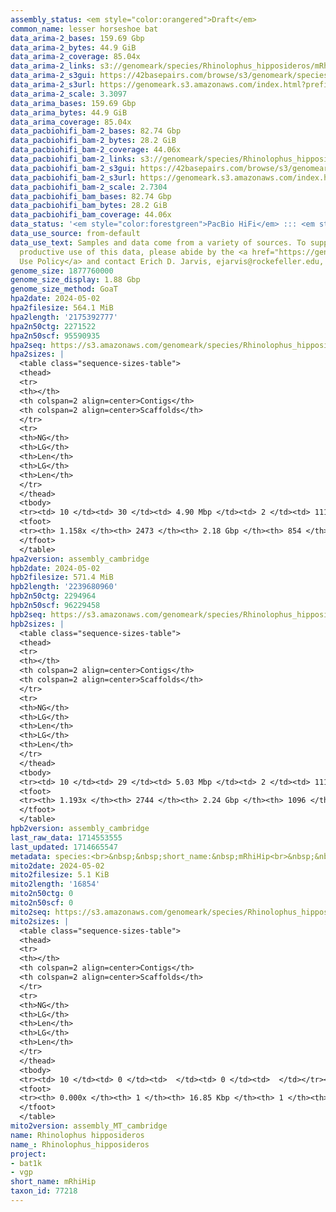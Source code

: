 ```yaml
---
assembly_status: <em style="color:orangered">Draft</em>
common_name: lesser horseshoe bat
data_arima-2_bases: 159.69 Gbp
data_arima-2_bytes: 44.9 GiB
data_arima-2_coverage: 85.04x
data_arima-2_links: s3://genomeark/species/Rhinolophus_hipposideros/mRhiHip2/genomic_data/arima/<br>
data_arima-2_s3gui: https://42basepairs.com/browse/s3/genomeark/species/Rhinolophus_hipposideros/mRhiHip2/genomic_data/arima/
data_arima-2_s3url: https://genomeark.s3.amazonaws.com/index.html?prefix=species/Rhinolophus_hipposideros/mRhiHip2/genomic_data/arima/
data_arima-2_scale: 3.3097
data_arima_bases: 159.69 Gbp
data_arima_bytes: 44.9 GiB
data_arima_coverage: 85.04x
data_pacbiohifi_bam-2_bases: 82.74 Gbp
data_pacbiohifi_bam-2_bytes: 28.2 GiB
data_pacbiohifi_bam-2_coverage: 44.06x
data_pacbiohifi_bam-2_links: s3://genomeark/species/Rhinolophus_hipposideros/mRhiHip2/genomic_data/pacbio_hifi/<br>
data_pacbiohifi_bam-2_s3gui: https://42basepairs.com/browse/s3/genomeark/species/Rhinolophus_hipposideros/mRhiHip2/genomic_data/pacbio_hifi/
data_pacbiohifi_bam-2_s3url: https://genomeark.s3.amazonaws.com/index.html?prefix=species/Rhinolophus_hipposideros/mRhiHip2/genomic_data/pacbio_hifi/
data_pacbiohifi_bam-2_scale: 2.7304
data_pacbiohifi_bam_bases: 82.74 Gbp
data_pacbiohifi_bam_bytes: 28.2 GiB
data_pacbiohifi_bam_coverage: 44.06x
data_status: '<em style="color:forestgreen">PacBio HiFi</em> ::: <em style="color:forestgreen">Arima</em>'
data_use_source: from-default
data_use_text: Samples and data come from a variety of sources. To support fair and
  productive use of this data, please abide by the <a href="https://genome10k.soe.ucsc.edu/data-use-policies/">Data
  Use Policy</a> and contact Erich D. Jarvis, ejarvis@rockefeller.edu, with any questions.
genome_size: 1877760000
genome_size_display: 1.88 Gbp
genome_size_method: GoaT
hpa2date: 2024-05-02
hpa2filesize: 564.1 MiB
hpa2length: '2175392777'
hpa2n50ctg: 2271522
hpa2n50scf: 95590935
hpa2seq: https://s3.amazonaws.com/genomeark/species/Rhinolophus_hipposideros/mRhiHip2/assembly_cambridge/mRhiHip2.hap1.asm.20240502.fasta.gz
hpa2sizes: |
  <table class="sequence-sizes-table">
  <thead>
  <tr>
  <th></th>
  <th colspan=2 align=center>Contigs</th>
  <th colspan=2 align=center>Scaffolds</th>
  </tr>
  <tr>
  <th>NG</th>
  <th>LG</th>
  <th>Len</th>
  <th>LG</th>
  <th>Len</th>
  </tr>
  </thead>
  <tbody>
  <tr><td> 10 </td><td> 30 </td><td> 4.90 Mbp </td><td> 2 </td><td> 111.16 Mbp </td></tr><tr><td> 20 </td><td> 73 </td><td> 3.86 Mbp </td><td> 4 </td><td> 109.18 Mbp </td></tr><tr><td> 30 </td><td> 127 </td><td> 3.17 Mbp </td><td> 5 </td><td> 107.82 Mbp </td></tr><tr><td> 40 </td><td> 191 </td><td> 2.71 Mbp </td><td> 7 </td><td> 101.43 Mbp </td></tr><tr style="background-color:#cccccc;"><td> 50 </td><td> 267 </td><td style="background-color:#88ff88;"> 2.27 Mbp </td><td> 9 </td><td style="background-color:#88ff88;"> 95.59 Mbp </td></tr><tr><td> 60 </td><td> 357 </td><td> 1.93 Mbp </td><td> 11 </td><td> 88.36 Mbp </td></tr><tr><td> 70 </td><td> 463 </td><td> 1.63 Mbp </td><td> 14 </td><td> 75.91 Mbp </td></tr><tr><td> 80 </td><td> 589 </td><td> 1.33 Mbp </td><td> 16 </td><td> 68.18 Mbp </td></tr><tr><td> 90 </td><td> 747 </td><td> 1.05 Mbp </td><td> 19 </td><td> 58.31 Mbp </td></tr><tr><td> 100 </td><td> 963 </td><td> 0.71 Mbp </td><td> 23 </td><td> 45.73 Mbp </td></tr></tbody>
  <tfoot>
  <tr><th> 1.158x </th><th> 2473 </th><th> 2.18 Gbp </th><th> 854 </th><th> 2.18 Gbp </th></tr>
  </tfoot>
  </table>
hpa2version: assembly_cambridge
hpb2date: 2024-05-02
hpb2filesize: 571.4 MiB
hpb2length: '2239680960'
hpb2n50ctg: 2294964
hpb2n50scf: 96229458
hpb2seq: https://s3.amazonaws.com/genomeark/species/Rhinolophus_hipposideros/mRhiHip2/assembly_cambridge/mRhiHip2.hap2.asm.20240502.fasta.gz
hpb2sizes: |
  <table class="sequence-sizes-table">
  <thead>
  <tr>
  <th></th>
  <th colspan=2 align=center>Contigs</th>
  <th colspan=2 align=center>Scaffolds</th>
  </tr>
  <tr>
  <th>NG</th>
  <th>LG</th>
  <th>Len</th>
  <th>LG</th>
  <th>Len</th>
  </tr>
  </thead>
  <tbody>
  <tr><td> 10 </td><td> 29 </td><td> 5.03 Mbp </td><td> 2 </td><td> 111.15 Mbp </td></tr><tr><td> 20 </td><td> 73 </td><td> 3.79 Mbp </td><td> 4 </td><td> 109.05 Mbp </td></tr><tr><td> 30 </td><td> 126 </td><td> 3.22 Mbp </td><td> 6 </td><td> 102.05 Mbp </td></tr><tr><td> 40 </td><td> 190 </td><td> 2.70 Mbp </td><td> 7 </td><td> 101.46 Mbp </td></tr><tr style="background-color:#cccccc;"><td> 50 </td><td> 266 </td><td style="background-color:#88ff88;"> 2.29 Mbp </td><td> 9 </td><td style="background-color:#88ff88;"> 96.23 Mbp </td></tr><tr><td> 60 </td><td> 355 </td><td> 1.91 Mbp </td><td> 11 </td><td> 89.09 Mbp </td></tr><tr><td> 70 </td><td> 463 </td><td> 1.61 Mbp </td><td> 14 </td><td> 75.85 Mbp </td></tr><tr><td> 80 </td><td> 592 </td><td> 1.31 Mbp </td><td> 16 </td><td> 67.18 Mbp </td></tr><tr><td> 90 </td><td> 751 </td><td> 1.04 Mbp </td><td> 19 </td><td> 58.58 Mbp </td></tr><tr><td> 100 </td><td> 965 </td><td> 0.74 Mbp </td><td> 23 </td><td> 45.94 Mbp </td></tr></tbody>
  <tfoot>
  <tr><th> 1.193x </th><th> 2744 </th><th> 2.24 Gbp </th><th> 1096 </th><th> 2.24 Gbp </th></tr>
  </tfoot>
  </table>
hpb2version: assembly_cambridge
last_raw_data: 1714553555
last_updated: 1714665547
metadata: species:<br>&nbsp;&nbsp;short_name:&nbsp;mRhiHip<br>&nbsp;&nbsp;name:&nbsp;Rhinolophus&nbsp;hipposideros<br>&nbsp;&nbsp;taxon_id:&nbsp;77218<br>&nbsp;&nbsp;common_name:&nbsp;lesser&nbsp;horseshoe&nbsp;bat<br>&nbsp;&nbsp;order:<br>&nbsp;&nbsp;&nbsp;&nbsp;name:&nbsp;Chiroptera<br>&nbsp;&nbsp;family:<br>&nbsp;&nbsp;&nbsp;&nbsp;name:&nbsp;Rhinolophidae<br>&nbsp;&nbsp;individuals:<br>&nbsp;&nbsp;&nbsp;&nbsp;-&nbsp;short_name:&nbsp;mRhiHip2<br>&nbsp;&nbsp;&nbsp;&nbsp;&nbsp;&nbsp;biosample_id:&nbsp;SAMEA113980802<br>&nbsp;&nbsp;&nbsp;&nbsp;&nbsp;&nbsp;sex:&nbsp;female<br>&nbsp;&nbsp;genome_size:&nbsp;1877760000<br>&nbsp;&nbsp;genome_size_method:&nbsp;GoaT<br>&nbsp;&nbsp;project:&nbsp;[&nbsp;bat1k,&nbsp;vgp&nbsp;]<br>
mito2date: 2024-05-02
mito2filesize: 5.1 KiB
mito2length: '16854'
mito2n50ctg: 0
mito2n50scf: 0
mito2seq: https://s3.amazonaws.com/genomeark/species/Rhinolophus_hipposideros/mRhiHip2/assembly_MT_cambridge/mRhiHip2.MT.20240502.fasta.gz
mito2sizes: |
  <table class="sequence-sizes-table">
  <thead>
  <tr>
  <th></th>
  <th colspan=2 align=center>Contigs</th>
  <th colspan=2 align=center>Scaffolds</th>
  </tr>
  <tr>
  <th>NG</th>
  <th>LG</th>
  <th>Len</th>
  <th>LG</th>
  <th>Len</th>
  </tr>
  </thead>
  <tbody>
  <tr><td> 10 </td><td> 0 </td><td>  </td><td> 0 </td><td>  </td></tr><tr><td> 20 </td><td> 0 </td><td>  </td><td> 0 </td><td>  </td></tr><tr><td> 30 </td><td> 0 </td><td>  </td><td> 0 </td><td>  </td></tr><tr><td> 40 </td><td> 0 </td><td>  </td><td> 0 </td><td>  </td></tr><tr style="background-color:#cccccc;"><td> 50 </td><td> 0 </td><td style="background-color:#ff8888;">  </td><td> 0 </td><td style="background-color:#ff8888;">  </td></tr><tr><td> 60 </td><td> 0 </td><td>  </td><td> 0 </td><td>  </td></tr><tr><td> 70 </td><td> 0 </td><td>  </td><td> 0 </td><td>  </td></tr><tr><td> 80 </td><td> 0 </td><td>  </td><td> 0 </td><td>  </td></tr><tr><td> 90 </td><td> 0 </td><td>  </td><td> 0 </td><td>  </td></tr><tr><td> 100 </td><td> 0 </td><td>  </td><td> 0 </td><td>  </td></tr></tbody>
  <tfoot>
  <tr><th> 0.000x </th><th> 1 </th><th> 16.85 Kbp </th><th> 1 </th><th> 16.85 Kbp </th></tr>
  </tfoot>
  </table>
mito2version: assembly_MT_cambridge
name: Rhinolophus hipposideros
name_: Rhinolophus_hipposideros
project:
- bat1k
- vgp
short_name: mRhiHip
taxon_id: 77218
---
```

